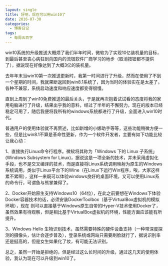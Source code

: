 ```yaml
---
layout: single
title: 好吧，现在可以用win10了
date: 2016-07-30
categories:
  - 博客日记
tags:
  - 每周五百字
--- 
```

win10系统的升级推送大概烦了我们半年时间，微软为了实现10亿装机量的目标，到最后甚至丧心病狂到向国内的流氓软件厂商学习的地步（取消按钮都不提供了），据说现在好像达到了大概3亿的装机量。

去年年末当win10第一次推送更新时，我第一时间进行了升级，然而在使用了不到一个星期的时间，我就果断返回到win8.1系统了，因为当时的体验实在是太差了，各种不兼容，系统启动速度和响应速度都变得很慢。

直到上周到了win10免费推送的最后关头，于是就再次抱着试试看的态度将我的家用电脑进行了升级，结果出乎我的意料，经过了半年的不懈努力，现在的版本已经稳定可用了，随后我便将我所有的windows系统都进行了升级，全面进入win10时代。

普通用户的使用体验就不再赘述，比如新增的小娜助手等等，这些功能稍微方便一些，但是比win8.1不算是革命性更新，作为一个软件开发者，主要有如下功能比较让我心动：

1、直接执行Linux命令行程序。微软将其称为「Windows 下的 Linux 子系统」 (Windows Subsystem for Linux)，据说这是一项全新的技术，并未采用虚拟化手段，也不是交叉编译的技术，而是直接将Linux系统调用映射为原生的Windows系统调用，类似于Linux平台下的Wine（在Linux下运行Win程序，唉，大家这样累不累啊），这样一来既可以体验windows良好的桌面环境，又可以使用Linux系的命令行，可谓鱼与熊掌兼得了。

2、Docker开始原生支持Windows10（64位），在此之前要想在Windows下体验Docker容器技术的话，必须安装DockerToolbox（基于VirtualBox虚拟机的模拟环境），现在 则可以直接基于Windows原生自带的Hyper-V技术使用Docker了，虽然效果有待观察，但是相比基于VirtualBox虚拟机的环境，性能方面应该能有所提升。

3、Windows Hello 生物识别技术，虽然需要特殊的硬件设备支持（一种带深度探测的摄像头，估计会逐步普及），登录系统或网站只需要刷脸就行了，据说识别率还是挺高的，但是女生如果化了妆，有可能无法识别。

总之，虽然一开始是拒绝的，但是经过这么长时间的升级，通过这几天的使用体验，我认为现在可以升级到win10了。
